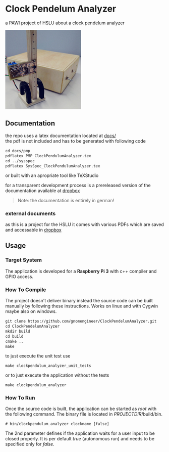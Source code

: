# Clock Pendelum Analyzer
a PAWI project of HSLU about a clock pendelum analyzer

![hardware counter M1](docs/images/gesamtansicht_small.png)

## Documentation
the repo uses a latex documentation located at [docs/](docs/)  
the pdf is not included and has to be generated with following code
```
cd docs/pmp
pdflatex PMP_ClockPendulumAnalyzer.tex
cd ../sysspec
pdflatex SysSpec_ClockPendulumAnalyzer.tex
```
or built with an apropriate tool like TeXStudio

for a transparent development process is a prereleased version of the documentation available at [dropbox](https://www.dropbox.com/sh/e3s0njjdiqjc6j6/AACY37FKJ-w6JLD9rKbB_oXha?dl=0)

> Note: the documentation is entirely in german!

### external documents
as this is a project for the HSLU it comes with various PDFs which are saved and accessable in [dropbox](https://www.dropbox.com/sh/23kg7c6czmhmzml/AADuSR9a3MtVxtYaETB6SMMga?dl=0)

## Usage
### Target System

The application is developed for a **Raspberry Pi 3** with c++ compiler and GPIO access.

### How To Compile

The project doesn't deliver binary instead the source code can be built manually by following these instructions. Works on linux and with Cygwin maybe also on windows.
```
git clone https://github.com/gnomengineer/ClockPendelumAnalyzer.git
cd ClockPendelumAnalyzer
mkdir build
cd build
cmake ..
make
```

to just execute the unit test use
```
make clockpendulum_analyzer_unit_tests
```
or to just execute the application without the tests
```
make clockpendulum_analyzer
```
### How To Run

Once the source code is built, the application can be started as *root* with the following command. The binary file is located in $PROJECTDIR$/build/bin.

```
# bin/clockpendulum_analyzer clockname [false]
```
The 2nd parameter defines if the application waits for a user input to be closed properly. It is per default *true* (autonomous run) and needs to be specified only for *false*.
